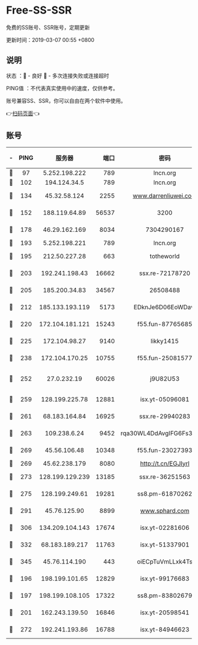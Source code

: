 # Free-SS-SSR

免费的SS账号、SSR账号，定期更新

更新时间：2019-03-07 00:55 +0800

## 说明

状态     ：🙂 - 良好 🙁 - 多次连接失败或连接超时

PING值   ：不代表真实使用中的速度，仅供参考。

账号兼容SS、SSR，你可以自由在两个软件中使用。

👉[扫码页面](https://liesauer.github.io/Free-SS-SSR/)👈

## 账号

|-|PING|服务器|端口|密码|加密方式|区域|
|:----:|:----:|:-----:|-----:|:----:|:----:|:----:|
|🙂|97|5.252.198.222|789|lncn.org|rc4|JP|
|🙂|102|194.124.34.5|789|lncn.org|rc4|JP|
|🙂|134|45.32.58.124|2255|www.darrenliuwei.com|aes-256-cfb|JP|
|🙂|152|188.119.64.89|56537|3200|aes-256-cfb|RU|
|🙂|178|46.29.162.169|8034|7304290167|aes-256-cfb|RU|
|🙂|193|5.252.198.221|789|lncn.org|rc4|JP|
|🙂|195|212.50.227.28|663|totheworld|aes-256-cfb|US|
|🙂|203|192.241.198.43|16662|ssx.re-72178720|aes-256-cfb|US|
|🙂|205|185.200.34.83|34567|26508488|aes-256-cfb|US|
|🙂|212|185.133.193.119|5173|EDknJe6D06EoWDaw|aes-256-cfb|US|
|🙂|220|172.104.181.121|15243|f55.fun-87765685|aes-256-cfb|SG|
|🙂|225|172.104.98.27|9140|likky1415|aes-256-cfb|JP|
|🙂|238|172.104.170.25|10755|f55.fun-25081577|aes-256-cfb|SG|
|🙂|252|27.0.232.19|60026|j9U82U53|xchacha20-ietf-poly1305|HK|
|🙂|259|128.199.225.78|12881|isx.yt-05096081|aes-256-cfb|SG|
|🙂|261|68.183.164.84|16925|ssx.re-29940283|aes-256-cfb|US|
|🙂|263|109.238.6.24|9452|rqa30WL4DdAvgIFG6Fs3znzTa|aes-256-cfb|FR|
|🙂|269|45.56.106.48|10348|f55.fun-23027393|aes-256-cfb|US|
|🙂|269|45.62.238.179|8080|http://t.cn/EGJIyrl|rc4-md5|CA|
|🙂|273|128.199.129.239|13185|ssx.re-36251563|aes-256-cfb|SG|
|🙂|275|128.199.249.61|19281|ss8.pm-61870262|aes-256-cfb|SG|
|🙂|291|45.76.125.90|8899|www.sphard.com|aes-256-cfb|AU|
|🙂|306|134.209.104.143|17674|isx.yt-02281606|aes-256-cfb|SG|
|🙂|332|68.183.189.217|11763|isx.yt-51337901|aes-256-cfb|SG|
|🙂|345|45.76.114.190|443|oiECpTuVmLLxk4Ts|aes-256-cfb|AU|
|🙂|196|198.199.101.65|12829|isx.yt-99176683|aes-256-cfb|US|
|🙂|197|198.199.108.105|17322|ss8.pm-83802679|aes-256-cfb|US|
|🙂|201|162.243.139.50|16846|isx.yt-20598541|aes-256-cfb|US|
|🙂|272|192.241.193.86|16788|isx.yt-84946623|aes-256-cfb|US|
